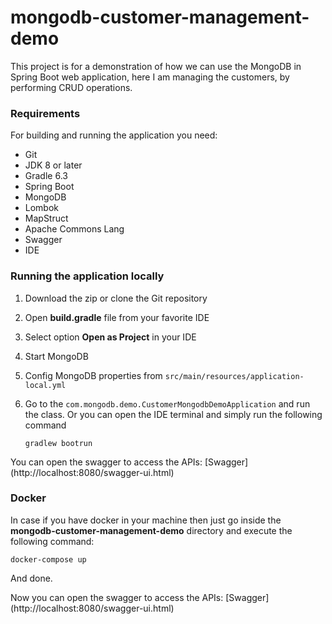 # mongodb-customer-management-demo
This project is for a demonstration of how we can use 
the MongoDB in Spring Boot web application, 
here I am managing the customers, by performing CRUD 
operations.

### Requirements 
For building and running the application you need: 
* Git
* JDK 8 or later
* Gradle 6.3
* Spring Boot
* MongoDB
* Lombok
* MapStruct
* Apache Commons Lang
* Swagger
* IDE

### Running the application locally
1. Download the zip or clone the Git repository
2. Open **build.gradle** file from your favorite IDE
3. Select option **Open as Project** in your IDE
4. Start MongoDB
5. Config MongoDB properties from `src/main/resources/application-local.yml`
6. Go to the `com.mongodb.demo.CustomerMongodbDemoApplication` and run the class.
Or you can open the IDE terminal and simply run the following command
                
       gradlew bootrun

You can open the swagger to access the APIs: [Swagger] (http://localhost:8080/swagger-ui.html)

### Docker
In case if you have docker in your machine then just go inside 
the **mongodb-customer-management-demo** directory and execute the 
following command:

    docker-compose up
    
And done.

Now you can open the swagger to access the APIs: [Swagger] (http://localhost:8080/swagger-ui.html)